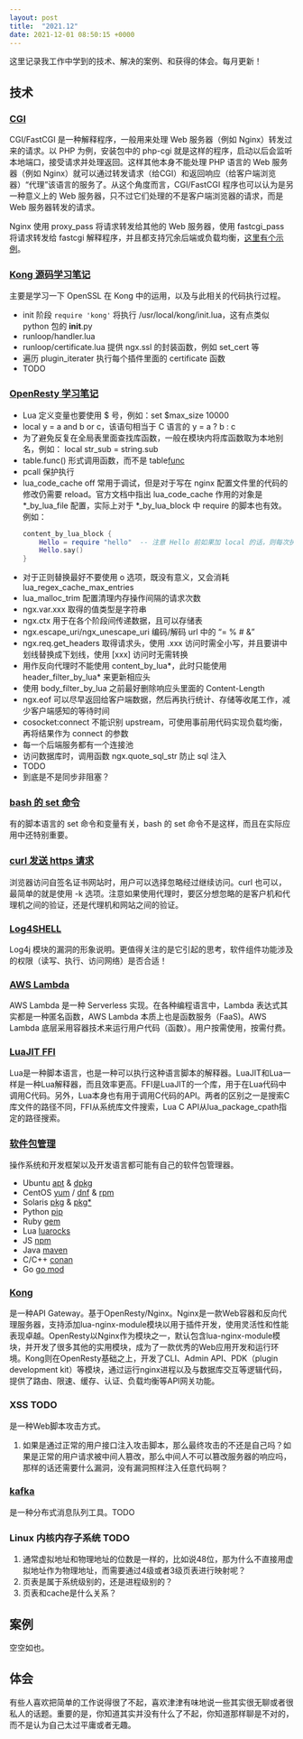 ```yaml
---
layout: post
title:  "2021.12"
date: 2021-12-01 08:50:15 +0000   
---
```


这里记录我工作中学到的技术、解决的案例、和获得的体会。每月更新！


技术
----

### [CGI](https://blog.csdn.net/qq_25705173/article/details/105202098)

CGI/FastCGI 是一种解释程序，一般用来处理 Web 服务器（例如 Nginx）转发过来的请求。以 PHP 为例，安装包中的 php-cgi 就是这样的程序，启动以后会监听本地端口，接受请求并处理返回。这样其他本身不能处理 PHP 语言的 Web 服务器（例如 Nginx）就可以通过转发请求（给CGI）和返回响应（给客户端浏览器）“代理”该语言的服务了。从这个角度而言，CGI/FastCGI 程序也可以认为是另一种意义上的 Web 服务器，只不过它们处理的不是客户端浏览器的请求，而是 Web 服务器转发的请求。

Nginx 使用 proxy_pass 将请求转发给其他的 Web 服务器，使用 fastcgi_pass 将请求转发给 fastcgi 解释程序，并且都支持冗余后端或负载均衡，[这里有个示例](https://blog.csdn.net/xixiyuguang/article/details/105844206)。

### [Kong 源码学习笔记]()

主要是学习一下 OpenSSL 在 Kong 中的运用，以及与此相关的代码执行过程。

* init 阶段 ```require 'kong'``` 将执行 /usr/local/kong/init.lua，这有点类似 python 包的 __init__.py
* runloop/handler.lua
* runloop/certificate.lua 提供 ngx.ssl 的封装函数，例如 set_cert 等
* 遍历 plugin_iterater 执行每个插件里面的 certificate 函数
* TODO

### [OpenResty 学习笔记]()

* Lua 定义变量也要使用 $ 号，例如：set $max_size 10000
* local y = a and b or c，该语句相当于 C 语言的 y = a ? b : c
* 为了避免反复在全局表里面查找库函数，一般在模块内将库函数取为本地别名，例如： local str_sub = string.sub
* table.func() 形式调用函数，而不是 table[func]()
* pcall 保护执行
* lua_code_cache off 常用于调试，但是对于写在 nginx 配置文件里的代码的修改仍需要 reload。官方文档中指出 lua_code_cache 作用的对象是 *_by_lua_file 配置，实际上对于 *_by_lua_block 中 require 的脚本也有效。例如：
  ```lua
  content_by_lua_block {
      Hello = require "hello"  -- 注意 Hello 前如果加 local 的话，则每次执行都会重新 require
      Hello.say()
  }
  ```
* 对于正则替换最好不要使用 o 选项，既没有意义，又会消耗 lua_regex_cache_max_entries
* lua_malloc_trim 配置清理内存操作间隔的请求次数
* ngx.var.xxx 取得的值类型是字符串
* ngx.ctx 用于在各个阶段间传递数据，且可以存储表
* ngx.escape_uri/ngx_unescape_uri 编码/解码 url 中的 “= % # &”
* ngx.req.get_headers 取得请求头，使用 .xxx 访问时需全小写，并且要讲中划线替换成下划线，使用 [xxx] 访问时无需转换
* 用作反向代理时不能使用 content_by_lua*，此时只能使用 header_filter_by_lua* 来更新相应头
* 使用 body_filter_by_lua 之前最好删除响应头里面的 Content-Length
* ngx.eof 可以尽早返回给客户端数据，然后再执行统计、存储等收尾工作，减少客户端感知的等待时间
* cosocket:connect 不能识别 upstream，可使用事前用代码实现负载均衡，再将结果作为 connect 的参数
* 每一个后端服务都有一个连接池
* 访问数据库时，调用函数 ngx.quote_sql_str 防止 sql 注入
* TODO
* 到底是不是同步非阻塞？

### [bash 的 set 命令](http://www.ruanyifeng.com/blog/2017/11/bash-set.html)

有的脚本语言的 set 命令和变量有关，bash 的 set 命令不是这样，而且在实际应用中还特别重要。

### [curl 发送 https 请求](https://curl.se/docs/sslcerts.html)

浏览器访问自签名证书网站时，用户可以选择忽略经过继续访问。curl 也可以，最简单的就是使用 -k 选项。注意如果使用代理时，要区分想忽略的是客户机和代理机之间的验证，还是代理机和网站之间的验证。

### [Log4SHELL](https://sspai.com/post/70394)

Log4j 模块的漏洞的形象说明。更值得关注的是它引起的思考，软件组件功能涉及的权限（读写、执行、访问网络）是否合适！

### [AWS Lambda](https://zhuanlan.zhihu.com/p/106513886)

AWS Lambda 是一种 Serverless 实现。在各种编程语言中，Lambda 表达式其实都是一种匿名函数，AWS Lambda 本质上也是函数服务（FaaS)。AWS Lambda 底层采用容器技术来运行用户代码（函数）。用户按需使用，按需付费。

### [LuaJIT FFI](https://blog.csdn.net/linuxheik/article/details/53160920)

Lua是一种脚本语言，也是一种可以执行这种语言脚本的解释器。LuaJIT和Lua一样是一种Lua解释器，而且效率更高。FFI是LuaJIT的一个库，用于在Lua代码中调用C代码。另外，Lua本身也有用于调用C代码的API。两者的区别之一是搜索C库文件的路径不同，FFI从系统库文件搜索，Lua C API从lua_package_cpath指定的路径搜索。

### [软件包管理]()

操作系统和开发框架以及开发语言都可能有自己的软件包管理器。
* Ubuntu  [apt]() & [dpkg]()
* CentOS  [yum]() / [dnf]() & [rpm]()
* Solaris [pkg]() & [pkg*]()
* Python  [pip](https://pypi.org/project/pip/)
* Ruby    [gem](https://rubygems.org/)
* Lua     [luarocks](https://luarocks.org/)
* JS      [npm](https://www.npmjs.com/)
* Java    [maven](https://maven.apache.org/)
* C/C++   [conan](https://conan.io/)
* Go      [go mod](https://github.com/golang/go/wiki/Modules)

### [Kong](https://docs.konghq.com/)

是一种API Gateway。基于OpenResty/Nginx。Nginx是一款Web容器和反向代理服务器，支持添加lua-nginx-module模块以用于插件开发，使用灵活性和性能表现卓越。OpenResty以Nginx作为模块之一，默认包含lua-nginx-module模块，并开发了很多其他的实用模块，成为了一款优秀的Web应用开发和运行环境。Kong则在OpenResty基础之上，开发了CLI、Admin API、PDK（plugin development kit）等模块，通过运行nginx进程以及与数据库交互等逻辑代码，提供了路由、限速、缓存、认证、负载均衡等API网关功能。

### XSS TODO

是一种Web脚本攻击方式。

1. 如果是通过正常的用户接口注入攻击脚本，那么最终攻击的不还是自己吗？如果是正常的用户请求被中间人篡改，那么中间人不可以篡改服务器的响应吗，那样的话还需要什么漏洞，没有漏洞照样注入任意代码啊？

### [kafka](https://blog.csdn.net/weixin_45366499/article/details/106943229) 

是一种分布式消息队列工具。TODO

### Linux 内核内存子系统 TODO

1. 通常虚拟地址和物理地址的位数是一样的，比如说48位，那为什么不直接用虚拟地址作为物理地址，而需要通过4级或者3级页表进行映射呢？
2. 页表是属于系统级别的，还是进程级别的？
3. 页表和cache是什么关系？


案例
----

空空如也。


体会
----

有些人喜欢把简单的工作说得很了不起，喜欢津津有味地说一些其实很无聊或者很私人的话题。重要的是，你知道其实并没有什么了不起，你知道那样聊是不对的，而不是认为自己太过平庸或者无趣。